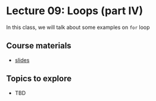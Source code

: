 # Lecture 09: Loops (part IV)

In this class, we will talk about some examples on `for` loop

## Course materials
* [slides](https://docs.google.com/presentation/d/17dyShGZN36zQxopGYpMf6v4PI5Y00qB_J5bvyatUjrQ/edit#slide=id.p)

## Topics to explore
* TBD

